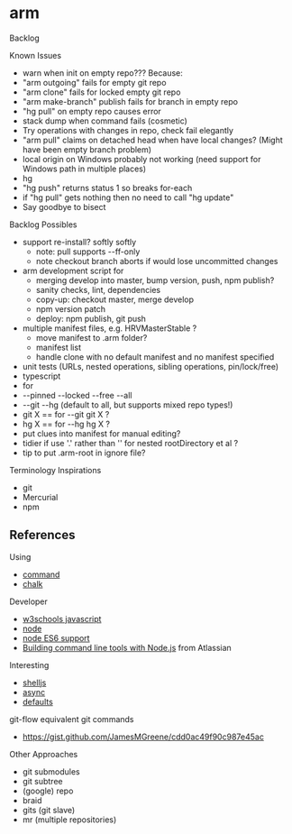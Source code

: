 # arm

Backlog

Known Issues
* warn when init on empty repo??? Because:
 * "arm outgoing" fails for empty git repo
 * "arm clone" fails for locked empty git repo
 * "arm make-branch" publish fails for branch in empty repo
 * "hg pull" on empty repo causes error
* stack dump when command fails (cosmetic)
* Try operations with changes in repo, check fail elegantly
 * "arm pull" claims on detached head when have local changes? (Might have been empty branch problem)
* local origin on Windows probably not working (need support for Windows path in multiple places)
* hg
 * "hg push" returns status 1 so breaks for-each
 * if "hg pull" gets nothing then no need to call "hg update"
* Say goodbye to bisect

Backlog Possibles
* support re-install? softly softly
  * note: pull supports --ff-only
  * note checkout branch aborts if would lose uncommitted changes
* arm development script for
  * merging develop into master, bump version, push, npm publish?
  * sanity checks, lint, dependencies
  * copy-up: checkout master, merge develop
  * npm version patch
  * deploy: npm publish, git push
* multiple manifest files, e.g. HRVMasterStable ?
  * move manifest to .arm folder?
  * manifest list
  * handle clone with no default manifest and no manifest specified
* unit tests (URLs, nested operations, sibling operations, pin/lock/free)
* typescript
* for
 * --pinned --locked --free --all
 * --git --hg (default to all, but supports mixed repo types!)
 * git X == for --git git X ?
 * hg X == for --hg hg X ?
* put clues into manifest for manual editing?
* tidier if use '.' rather than '' for nested rootDirectory et al ?
* tip to put .arm-root in ignore file?

Terminology Inspirations
* git
* Mercurial
* npm

## References

Using
* [command](https://www.npmjs.com/package/commander)
* [chalk](https://github.com/sindresorhus/chalk)

Developer
* [w3schools javascript](http://www.w3schools.com/js/default.asp)
* [node](https://nodejs.org/docs/latest/api/index.html)
* [node ES6 support](http://node.green)
* [Building command line tools with Node.js](https://developer.atlassian.com/blog/2015/11/scripting-with-node/) from Atlassian

Interesting
* [shelljs](http://documentup.com/arturadib/shelljs#command-reference)
* [async](http://caolan.github.io/async/)
* [defaults](https://www.npmjs.com/package/defaults)

git-flow equivalent git commands
* https://gist.github.com/JamesMGreene/cdd0ac49f90c987e45ac

Other Approaches
* git submodules
* git subtree
* (google) repo
* braid
* gits (git slave)
* mr (multiple repositories)
